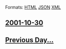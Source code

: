 
Formats: [HTML](2001/10/30/index.html)  [JSON](2001/10/30/index.json)  [XML](2001/10/30/index.xml)  

## [2001-10-30](/news/2001/10/30/index.md)

## [Previous Day...](/news/2001/10/29/index.md)

